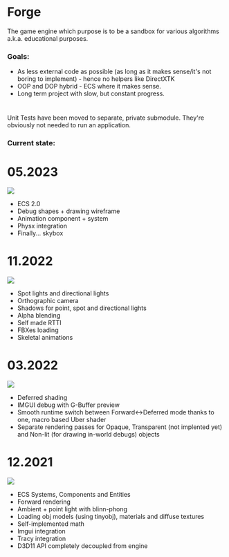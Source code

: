 # Forge
The game engine which purpose is to be a sandbox for various algorithms a.k.a. educational purposes.

### Goals:
- As less external code as possible (as long as it makes sense/it's not boring to implement) - hence no helpers like DirectXTK
- OOP and DOP hybrid - ECS where it makes sense.
- Long term project with slow, but constant progress.

#

Unit Tests have been moved to separate, private submodule. They're obviously not needed to run an application.

### Current state:

# 05.2023
![](Journal/030523/state.gif)
- ECS 2.0
- Debug shapes + drawing wireframe
- Animation component + system
- Physx integration
- Finally... skybox

# 11.2022
[![](https://markdown-videos.deta.dev/youtube/gvsBKjrnRLk)](https://youtu.be/gvsBKjrnRLk)
- Spot lights and directional lights
- Orthographic camera
- Shadows for point, spot and directional lights
- Alpha blending
- Self made RTTI
- FBXes loading
- Skeletal animations

# 03.2022
![](Journal/040322/state.gif)
- Deferred shading
- IMGUI debug with G-Buffer preview
- Smooth runtime switch between Forward<->Deferred mode thanks to one, macro based Uber shader
- Separate rendering passes for Opaque, Transparent (not implented yet) and Non-lit (for drawing in-world debugs) objects

# 12.2021
![](Journal/301221/state.gif)
- ECS Systems, Components and Entities
- Forward rendering
- Ambient + point light with blinn-phong
- Loading obj models (using tinyobj), materials and diffuse textures
- Self-implemented math
- Imgui integration
- Tracy integration
- D3D11 API completely decoupled from engine
